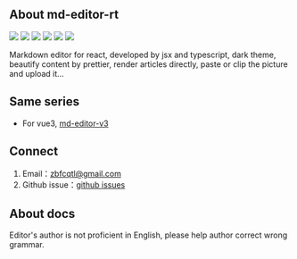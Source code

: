 ## About md-editor-rt

![](https://img.shields.io/github/stars/imzbf/md-editor-rt?style=social) ![](https://img.shields.io/npm/dm/md-editor-rt) ![](https://img.shields.io/bundlephobia/min/md-editor-rt) ![](https://img.shields.io/github/license/imzbf/md-editor-rt) ![](https://img.shields.io/github/package-json/v/imzbf/md-editor-rt) ![](https://img.shields.io/badge/ssr-%3E1.6.0-brightgreen)

Markdown editor for react, developed by jsx and typescript, dark theme, beautify content by prettier, render articles directly, paste or clip the picture and upload it...

## Same series

- For vue3, [md-editor-v3](https://github.com/imzbf/md-editor-v3)

## Connect

1. Email：zbfcqtl@gmail.com
2. Github issue：[github issues](https://github.com/imzbf/md-editor-rt/issues)

## About docs

Editor's author is not proficient in English, please help author correct wrong grammar.
